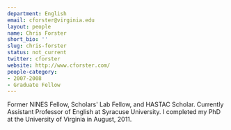 ```yaml
---
department: English
email: cforster@virginia.edu
layout: people
name: Chris Forster
short_bio: ''
slug: chris-forster
status: not_current
twitter: cforster
website: http://www.cforster.com/
people-category:
- 2007-2008
- Graduate Fellow
---
```


Former NINES Fellow, Scholars' Lab Fellow, and HASTAC Scholar. Currently Assistant Professor of English at Syracuse University. I completed my PhD at the University of Virginia in August, 2011.
